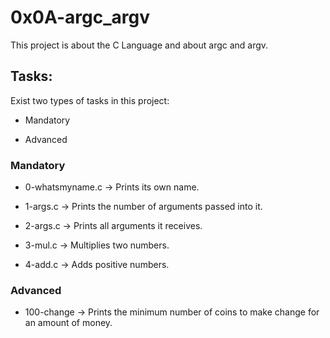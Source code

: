 # 0x0A-argc_argv

This project is about the C Language and about argc and argv.

## Tasks:

Exist two types of tasks in this project:

- Mandatory

- Advanced

### Mandatory

- 0-whatsmyname.c &rarr; Prints its own name.

- 1-args.c &rarr; Prints the number of arguments passed into it.

- 2-args.c &rarr; Prints all arguments it receives.

- 3-mul.c &rarr; Multiplies two numbers.

- 4-add.c &rarr; Adds positive numbers.

### Advanced

- 100-change &rarr; Prints the minimum number of coins to make change for an amount of money.
